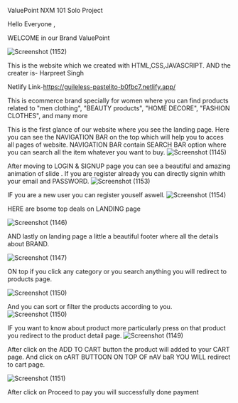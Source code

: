 ValuePoint
NXM 101 Solo Project 



Hello Everyone ,

WELCOME in our Brand ValuePoint

![Screenshot (1152)](https://user-images.githubusercontent.com/119473352/229416594-305e6cbb-cb6b-44b9-a3ca-b9fa1b9f127c.png)


This is the website which we created with HTML,CSS,JAVASCRIPT.
AND the creater is-
 Harpreet Singh


Netlify Link-https://guileless-pastelito-b0fbc7.netlify.app/

This is ecommerce brand specially for women where you can find products related to 
"men clothing",
"BEAUTY products",
"HOME DECORE",
"FASHION CLOTHES",
and many more


This is the first glance of our website where you see the landing page.
Here you can see the NAVIGATION BAR on the top which will help you to acces all pages of website.
NAVIGATION BAR contain SEARCH BAR option where you can search all the item whatever you want to buy.
![Screenshot (1145)](https://user-images.githubusercontent.com/119473352/229416721-84047e91-21c4-40cc-bd04-c8b0318de6ed.png)




After moving to LOGIN & SIGNUP page you can see a beautiful and amazing animation of slide .
If you are register already you can directly signin whith your email and PASSWORD.
![Screenshot (1153)](https://user-images.githubusercontent.com/119473352/229416952-3c037d39-f493-4f02-a643-07df64e8f92b.png)


IF you are a new user you can register youself aswell.
![Screenshot (1154)](https://user-images.githubusercontent.com/119473352/229417041-8bc98334-4302-4d09-ae83-fe785641053f.png)


HERE are bsome top deals  on LANDING page 

![Screenshot (1146)](https://user-images.githubusercontent.com/119473352/229417127-4d8f8c11-eef2-4b0c-83da-b9c1e655020e.png)


AND lastly on landing page a little a beautiful footer where all the details about BRAND.

![Screenshot (1147)](https://user-images.githubusercontent.com/119473352/229417203-7fc6d46d-b8b4-4582-aaa9-c6022d667ee7.png)


ON top if you click any category or you search anything you will redirect to products page.

![Screenshot (1150)](https://user-images.githubusercontent.com/119473352/229417259-afcd53f6-ba81-4094-82d0-a27478fb5106.png)

 
And you can sort or filter the products according to you.
![Screenshot (1150)](https://user-images.githubusercontent.com/119473352/229417259-afcd53f6-ba81-4094-82d0-a27478fb5106.png)


IF you want to know about product more particularly press on that product you redirect to the product detail page.
![Screenshot (1149)](https://user-images.githubusercontent.com/119473352/229417324-df1bfe39-5033-4042-b77c-91d885304b0f.png)



After click on the ADD TO CART button the product will added to your CART page.
And click on cART BUTTOON ON TOP OF nAV baR YOU WILL redirect to cart page.

![Screenshot (1151)](https://user-images.githubusercontent.com/119473352/229417383-12703e7c-fc45-4b90-9c03-dfa73b88e3e1.png)


After click on Proceed to pay you will successfully done payment 


